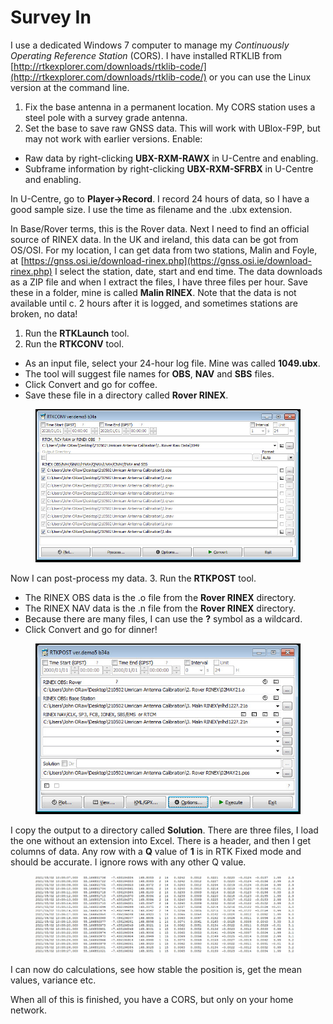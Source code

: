 # Survey In

I use a dedicated Windows 7 computer to manage my _Continuously Operating Reference Station_ (CORS). I have installed RTKLIB from [http://rtkexplorer.com/downloads/rtklib-code/](http://rtkexplorer.com/downloads/rtklib-code/) or you can use the Linux version at the command line.

1. Fix the base antenna in a permanent location. My CORS station uses a steel pole with a survey grade antenna.
2. Set the base to save raw GNSS data. This will work with UBlox-F9P, but may not work with earlier versions. Enable:

* Raw data by right-clicking **UBX-RXM-RAWX** in U-Centre and enabling.
* Subframe information by right-clicking **UBX-RXM-SFRBX** in U-Centre and enabling.

In U-Centre, go to **Player->Record**. I record 24 hours of data, so I have a good sample size. I use the time as filename and the .ubx extension.

In Base/Rover terms, this is the Rover data. Next I need to find an official source of RINEX data. In the UK and ireland, this data can be got from OS/OSI. For my location, I can get data from two stations, Malin and Foyle, at [https://gnss.osi.ie/download-rinex.php](https://gnss.osi.ie/download-rinex.php) I select the station, date, start and end time. The data downloads as a ZIP file and when I extract the files, I have three files per hour. Save these in a folder, mine is called **Malin RINEX**. Note that the data is not available until c. 2 hours after it is logged, and sometimes stations are broken, no data!

1. Run the **RTKLaunch** tool.
2. Run the **RTKCONV** tool.

* As an input file, select your 24-hour log file. Mine was called **1049.ubx**.
* The tool will suggest file names for **OBS**, **NAV** and **SBS** files.
* Click Convert and go for coffee.
* Save these file in a directory called **Rover RINEX**.

<figure><img src="../.gitbook/assets/image (6).png" alt=""><figcaption></figcaption></figure>

Now I can post-process my data. 3. Run the **RTKPOST** tool.

* The RINEX OBS data is the .o file from the **Rover RINEX** directory.
* The RINEX NAV data is the .n file from the **Rover RINEX** directory.
* Because there are many files, I can use the **?** symbol as a wildcard.
* Click Convert and go for dinner!

<figure><img src="../.gitbook/assets/image (7).png" alt=""><figcaption></figcaption></figure>

I copy the output to a directory called **Solution**. There are three files, I load the one without an extension into Excel. There is a header, and then I get columns of data. Any row with a **Q** value of **1** is in RTK Fixed mode and should be accurate. I ignore rows with any other Q value.

<figure><img src="../.gitbook/assets/image (8).png" alt=""><figcaption></figcaption></figure>

I can now do calculations, see how stable the position is, get the mean values, variance etc.

When all of this is finished, you have a CORS, but only on your home network.&#x20;
